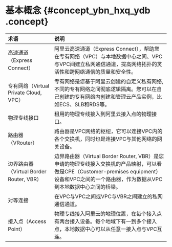 # 基本概念 {#concept_ybn_hxq_ydb .concept}

|术语|说明|
|:-|:-|
|高速通道（Express Connect）|阿里云高速通道（Express Connect），帮助您在专有网络（VPC）与本地数据中心之间、VPC与VPC间建立私网通信通道，提高网络拓扑的灵活性和跨网络通信的质量和安全性。|
|专有网络（Virtual Private Cloud, VPC）|专有网络是您基于阿里云创建的自定义私有网络, 不同的专有网络之间彻底逻辑隔离。您可以在自己创建的专有网络内创建和管理云产品实例，比如ECS、SLB和RDS等。|
|物理专线接口|租用的物理专线接入到阿里云接入点的物理接口。|
|路由器（VRouter）|路由器是VPC网络的枢纽，它可以连接VPC内的各个交换机，同时也是连接VPC与其他网络的网关设备。|
|边界路由器（Virtual Border Router, VBR）|边界路由器（Virtual Border Router, VBR）是您申请的物理专线接入交换机的产品映射，可以看做是CPE（Customer-premises equipment）设备和VPC之间的一个路由器，作为数据从VPC到本地数据中心之间的桥梁。|
|对等连接|在VPC与VPC之间或VPC与VBR之间建立的私网通信通道。|
|接入点（Access Point）|物理专线接入阿里云的地理位置，在每个接入点有两台接入设备。每个地域下有一到多个接入点，本地数据中心可以从任意一接入点与VPC互连。|


